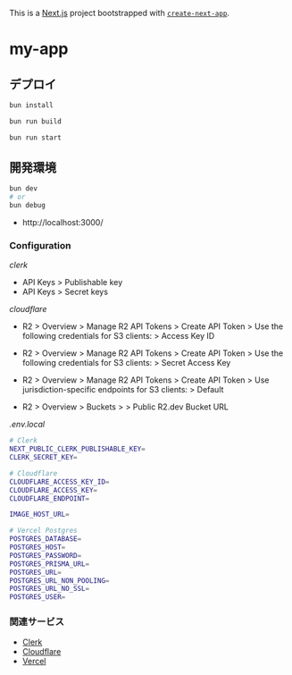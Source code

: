 This is a [Next.js](https://nextjs.org/) project bootstrapped with [`create-next-app`](https://github.com/vercel/next.js/tree/canary/packages/create-next-app).

# my-app

## デプロイ

```sh
bun install

bun run build

bun run start
```

## 開発環境

```sh
bun dev
# or
bun debug
```

-   http://localhost:3000/

### Configuration

_clerk_

-   API Keys > Publishable key
-   API Keys > Secret keys

_cloudflare_

-   R2 > Overview > Manage R2 API Tokens > Create API Token > Use the following credentials for S3 clients: > Access Key ID
-   R2 > Overview > Manage R2 API Tokens > Create API Token > Use the following credentials for S3 clients: > Secret Access Key
-   R2 > Overview > Manage R2 API Tokens > Create API Token > Use jurisdiction-specific endpoints for S3 clients: > Default

-   R2 > Overview > Buckets > <YOUR-BUCKET> > Public R2.dev Bucket URL

_.env.local_

```sh
# Clerk
NEXT_PUBLIC_CLERK_PUBLISHABLE_KEY=
CLERK_SECRET_KEY=

# Cloudflare
CLOUDFLARE_ACCESS_KEY_ID=
CLOUDFLARE_ACCESS_KEY=
CLOUDFLARE_ENDPOINT=

IMAGE_HOST_URL=

# Vercel Postgres
POSTGRES_DATABASE=
POSTGRES_HOST=
POSTGRES_PASSWORD=
POSTGRES_PRISMA_URL=
POSTGRES_URL=
POSTGRES_URL_NON_POOLING=
POSTGRES_URL_NO_SSL=
POSTGRES_USER=
```

### 関連サービス

-   [Clerk](https://clerk.com/)
-   [Cloudflare](https://www.cloudflare.com/)
-   [Vercel](https://vercel.com/)
